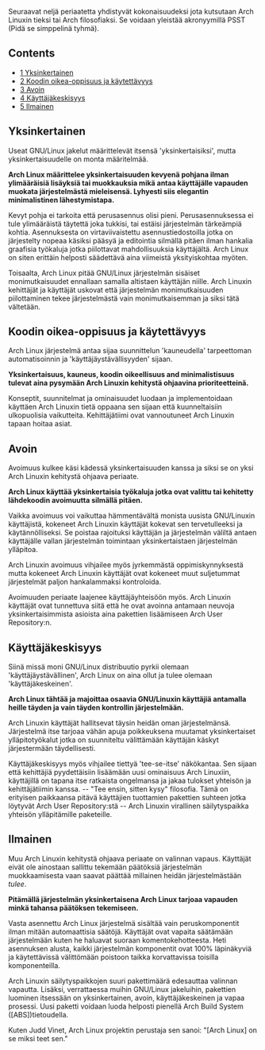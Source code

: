 Seuraavat neljä periaatetta yhdistyvät kokonaisuudeksi jota kutsutaan Arch Linuxin tieksi tai Arch filosofiaksi. Se voidaan yleistää akronyymillä PSST (Pidä se simppelinä tyhmä).

## Contents

*   [1 Yksinkertainen](#Yksinkertainen)
*   [2 Koodin oikea-oppisuus ja käytettävyys](#Koodin_oikea-oppisuus_ja_k.C3.A4ytett.C3.A4vyys)
*   [3 Avoin](#Avoin)
*   [4 Käyttäjäkeskisyys](#K.C3.A4ytt.C3.A4j.C3.A4keskisyys)
*   [5 Ilmainen](#Ilmainen)

## Yksinkertainen

Useat GNU/Linux jakelut määrittelevät itsensä 'yksinkertaisiksi', mutta yksinkertaisuudelle on monta määritelmää.

**Arch Linux määrittelee yksinkertaisuuden kevyenä pohjana ilman ylimääräisiä lisäyksiä tai muokkauksia mikä antaa käyttäjälle vapauden muokata järjestelmästä mieleisensä. Lyhyesti siis elegantin minimalistinen lähestymistapa.**

Kevyt pohja ei tarkoita että perusasennus olisi pieni. Perusasennuksessa ei tule ylimääräistä täytettä joka tukkisi, tai estäisi järjestelmän tärkeämpiä kohtia. Asennuksesta on virtaviivaistettu asennustiedostoilla jotka on järjestelty nopeaa käsiksi pääsyä ja editointia silmällä pitäen ilman hankalia graafisia työkaluja jotka piilottavat mahdollisuuksia käyttäjältä. Arch Linux on siten erittäin helposti säädettävä aina viimeistä yksityiskohtaa myöten.

Toisaalta, Arch Linux pitää GNU/Linux järjestelmän sisäiset monimutkaisuudet ennallaan samalla altistaen käyttäjän niille. Arch Linuxin kehittäjät ja käyttäjät uskovat että järjestelmän monimutkaisuuden piilottaminen tekee järjestelmästä vain monimutkaisemman ja siksi tätä vältetään.

## Koodin oikea-oppisuus ja käytettävyys

Arch Linux järjestelmä antaa sijaa suunnittelun 'kauneudella' tarpeettoman automatisoinnin ja 'käyttäjäystävällisyyden' sijaan.

**Yksinkertaisuus, kauneus, koodin oikeellisuus and minimalistisuus tulevat aina pysymään Arch Linuxin kehitystä ohjaavina prioriteetteinä.**

Konseptit, suunnitelmat ja ominaisuudet luodaan ja implementoidaan käyttäen Arch Linuxin tietä oppaana sen sijaan että kuunneltaisiin ulkopuolisia vaikutteita. Kehittäjätiimi ovat vannoutuneet Arch Linuxin tapaan hoitaa asiat.

## Avoin

Avoimuus kulkee käsi kädessä yksinkertaisuuden kanssa ja siksi se on yksi Arch Linuxin kehitystä ohjaava periaate.

**Arch Linux käyttää yksinkertaisia työkaluja jotka ovat valittu tai kehitetty lähdekoodin avoimuutta silmällä pitäen.**

Vaikka avoimuus voi vaikuttaa hämmentävältä monista uusista GNU/Linuxin käyttäjistä, kokeneet Arch Linuxin käyttäjät kokevat sen tervetulleeksi ja käytännölliseksi. Se poistaa rajoituksi käyttäjän ja järjestelmän väliltä antaen käyttäjälle vallan järjestelmän toimintaan yksinkertaistaen järjestelmän ylläpitoa.

Arch Linuxin avoimuus vihjailee myös jyrkemmästä oppimiskynnyksestä mutta kokeneet Arch Linuxin käyttäjät ovat kokeneet muut suljetummat järjestelmät paljon hankalammaksi kontroloida.

Avoimuuden periaate laajenee käyttäjäyhteisöön myös. Arch Linuxin käyttäjät ovat tunnettuva siitä että he ovat avoinna antamaan neuvoja yksinkertaisimmista asioista aina pakettien lisäämiseen Arch User Repository:n.

## Käyttäjäkeskisyys

Siinä missä moni GNU/Linux distribuutio pyrkii olemaan 'käyttäjäystävällinen', Arch Linux on aina ollut ja tulee olemaan 'käyttäjäkeskeinen'.

**Arch Linux tähtää ja majoittaa osaavia GNU/Linuxin käyttäjiä antamalla heille täyden ja vain täyden kontrollin järjestelmään.**

Arch Linuxin käyttäjät hallitsevat täysin heidän oman järjestelmänsä. Järjestelmä itse tarjoaa vähän apuja poikkeuksena muutamat yksinkertaiset ylläpitotyökalut jotka on suunniteltu välittämään käyttäjän käskyt järjestermään täydellisesti.

Käyttäjäkeskisyys myös vihjailee tiettyä 'tee-se-itse' näkökantaa. Sen sijaan että kehittäjiä pyydettäisiin lisäämään uusi ominaisuus Arch Linuxiin, käyttäjillä on tapana itse ratkaista ongelmansa ja jakaa tulokset yhteisön ja kehittäjätiimin kanssa. -- "Tee ensin, sitten kysy" filosofia. Tämä on erityisen paikkaansa pitävä käyttäjien tuottamien pakettien suhteen jotka löytyvät Arch User Repository:stä -- Arch Linuxin virallinen säilytyspaikka yhteisön ylläpitämille paketeille.

## Ilmainen

Muu Arch Linuxin kehitystä ohjaava periaate on valinnan vapaus. Käyttäjät eivät ole ainostaan sallittu tekemään päätöksiä järjestelmän muokkaamisesta vaan saavat päättää millainen heidän järjestelmästään *tulee*.

**Pitämällä järjestelmän yksinkertaisena Arch Linux tarjoaa vapauden minkä tahansa päätöksen tekemiseen.**

Vasta asennettu Arch Linux järjestelmä sisältää vain peruskomponentit ilman mitään automaattisia säätöjä. Käyttäjät ovat vapaita säätämään järjestelmään kuten he haluavat suoraan komentokehotteesta. Heti asennuksen alusta, kaikki järjestelmän komponentit ovat 100% läpinäkyviä ja käytettävissä välittömään poistoon taikka korvattavissa toisilla komponenteilla.

Arch Linuxin säilytyspaikkojen suuri pakettimäärä edesauttaa valinnan vapautta. Lisäksi, verrattaessa muihin GNU/Linux jakeluihin, pakettien luominen itsessään on yksinkertainen, avoin, käyttäjäkeskeinen ja vapaa prosessi. Uusi paketti voidaan luoda helposti pienellä Arch Build System ([ABS])tietoudella.

Kuten Judd Vinet, Arch Linux projektin perustaja sen sanoi: "[Arch Linux] on se miksi teet sen."